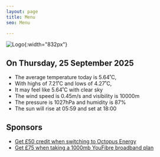 ```yaml
---
layout: page
title: Menu
seo: Menu

---
```


![Logo](/images/logo.jpg){:width="832px"}

<!-- weather_marker starts -->
## On Thursday, 25 September 2025

- The average temperature today is 5.64˚C,
- With highs of 7.21˚C and lows of 4.27˚C,
- It may feel like 5.64˚C with clear sky
- The wind speed is 0.45m/s and visibility is 10000m
- The pressure is 1027hPa and humidity is 87%
- The sun will rise at 05:59 and set at 18:00

<!-- weather_marker ends -->

## Sponsors

- [Get £50 credit when switching to Octopus Energy](https://bit.ly/3oD1nnS)
- [Get £75 when taking a 1000mb YouFibre broadband plan](https://aklam.io/91zWhU?)
